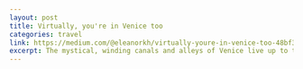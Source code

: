 ```yaml
---
layout: post
title: Virtually, you're in Venice too
categories: travel
link: https://medium.com/@eleanorkh/virtually-youre-in-venice-too-48bf30ce7f05
excerpt: The mystical, winding canals and alleys of Venice live up to their hype
---
```

